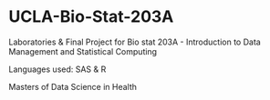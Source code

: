 # UCLA-Bio-Stat-203A
Laboratories &amp; Final Project for Bio stat 203A - Introduction to Data Management and Statistical Computing

Languages used: SAS & R

Masters of Data Science in Health
